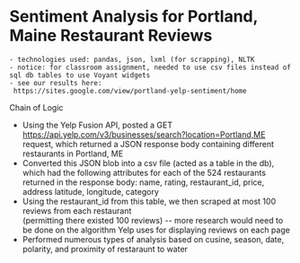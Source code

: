 # Sentiment Analysis for Portland, Maine Restaurant Reviews
    - technologies used: pandas, json, lxml (for scrapping), NLTK
    - notice: for classroom assignment, needed to use csv files instead of sql db tables to use Voyant widgets
    - see our results here:
     https://sites.google.com/view/portland-yelp-sentiment/home

Chain of Logic
- Using the Yelp Fusion API, posted a GET https://api.yelp.com/v3/businesses/search?location=Portland,ME
  request, which returned a JSON response body containing different restaurants in Portland, ME
- Converted this JSON blob into a csv file (acted as a table in the db), which had the following attributes 
  for each of the 524 restaurants returned in the response body: name, rating, restaurant_id, price, address    latitude, longitude, category 
- Using the restaurant_id from this table, we then scraped at most 100 reviews from each restaurant            
  (permitting there existed 100 reviews) -- more research would need to be done on the algorithm Yelp uses for displaying reviews on each page
- Performed numerous types of analysis based on cusine, season, date, polarity, and proximity of restaraunt to 
  water
